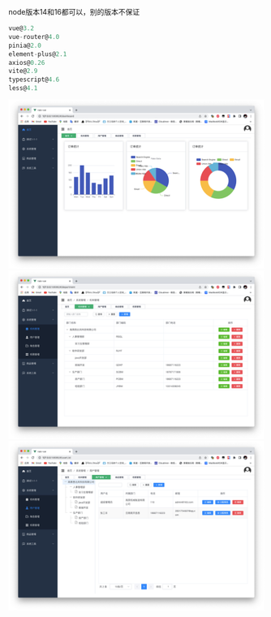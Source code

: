 node版本14和16都可以，别的版本不保证

```javascript
vue@3.2  
vue-router@4.0 
pinia@2.0  
element-plus@2.1  
axios@0.26  
vite@2.9  
typescript@4.6  
less@4.1
```
![首页](./assets/index.jpg)
![部门管理](./assets/department.jpg)
![用户管理](./assets/user.jpg)